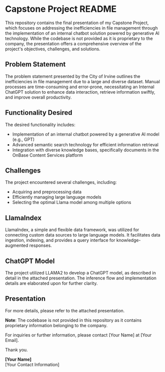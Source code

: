 # Capstone Project README

This repository contains the final presentation of my Capstone Project, which focuses on addressing the inefficiencies in file management through the implementation of an internal chatbot solution powered by generative AI technology. While the codebase is not provided as it is proprietary to the company, the presentation offers a comprehensive overview of the project's objectives, challenges, and solutions.

## Problem Statement

The problem statement presented by the City of Irvine outlines the inefficiencies in file management due to a large and diverse dataset. Manual processes are time-consuming and error-prone, necessitating an Internal ChatGPT solution to enhance data interaction, retrieve information swiftly, and improve overall productivity.

## Functionality Desired

The desired functionality includes:

- Implementation of an internal chatbot powered by a generative AI model (e.g., GPT)
- Advanced semantic search technology for efficient information retrieval
- Integration with diverse knowledge bases, specifically documents in the OnBase Content Services platform

## Challenges

The project encountered several challenges, including:

- Acquiring and preprocessing data
- Efficiently managing large language models
- Selecting the optimal Llama model among multiple options

## LlamaIndex

LlamaIndex, a simple and flexible data framework, was utilized for connecting custom data sources to large language models. It facilitates data ingestion, indexing, and provides a query interface for knowledge-augmented responses.

## ChatGPT Model

The project utilized LLAMA2 to develop a ChatGPT model, as described in detail in the attached presentation. The inference flow and implementation details are elaborated upon for further clarity.

## Presentation

For more details, please refer to the attached presentation.

**Note**: The codebase is not provided in this repository as it contains proprietary information belonging to the company.

For inquiries or further information, please contact [Your Name] at [Your Email].

Thank you.

**[Your Name]**  
[Your Contact Information]
